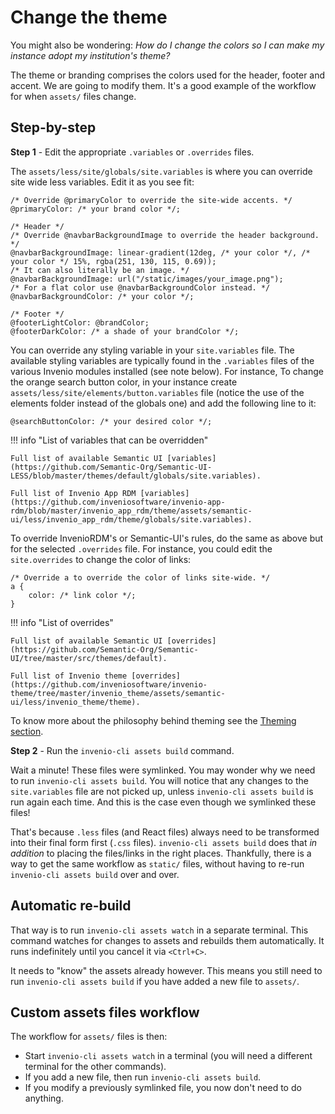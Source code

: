 # Change the theme

You might also be wondering: *How do I change the colors so I can make my instance adopt my institution's theme?*

The theme or branding comprises the colors used for the header, footer and accent. We are going to modify them. It's a good example of the workflow for when `assets/` files change.

## Step-by-step

**Step 1** - Edit the appropriate `.variables` or `.overrides` files.

The `assets/less/site/globals/site.variables` is where you can override site wide less variables. Edit it as you see fit:

``` less
/* Override @primaryColor to override the site-wide accents. */
@primaryColor: /* your brand color */;

/* Header */
/* Override @navbarBackgroundImage to override the header background. */
@navbarBackgroundImage: linear-gradient(12deg, /* your color */, /* your color */ 15%, rgba(251, 130, 115, 0.69));
/* It can also literally be an image. */
@navbarBackgroundImage: url("/static/images/your_image.png");
/* For a flat color use @navbarBackgroundColor instead. */
@navbarBackgroundColor: /* your color */;

/* Footer */
@footerLightColor: @brandColor;
@footerDarkColor: /* a shade of your brandColor */;
```

You can override any styling variable in your `site.variables` file. The available styling variables are typically found in the `.variables` files of the various Invenio modules installed (see note below).
For instance, To change the orange search button color, in your instance create `assets/less/site/elements/button.variables` file (notice the use of the elements folder instead of the globals one) and add the following line to it:

```less
@searchButtonColor: /* your desired color */;
```

!!! info "List of variables that can be overridden"

    Full list of available Semantic UI [variables](https://github.com/Semantic-Org/Semantic-UI-LESS/blob/master/themes/default/globals/site.variables).

    Full list of Invenio App RDM [variables](https://github.com/inveniosoftware/invenio-app-rdm/blob/master/invenio_app_rdm/theme/assets/semantic-ui/less/invenio_app_rdm/theme/globals/site.variables).

To override InvenioRDM's or Semantic-UI's rules, do the same as above but for the selected `.overrides` file. For instance, you could edit the `site.overrides` to change the color of links:

``` less
/* Override a to override the color of links site-wide. */
a {
    color: /* link color */;
}
```

!!! info "List of overrides"

    Full list of available Semantic UI [overrides](https://github.com/Semantic-Org/Semantic-UI/tree/master/src/themes/default).

    Full list of Invenio theme [overrides](https://github.com/inveniosoftware/invenio-theme/tree/master/invenio_theme/assets/semantic-ui/less/invenio_theme/theme).


To know more about the philosophy behind theming see the [Theming section](../../../maintenance/internals/theming.md).

**Step 2** - Run the `invenio-cli assets build` command.

Wait a minute! These files were symlinked. You may wonder why we need to run `invenio-cli assets build`.
You will notice that any changes to the `site.variables` file are not picked up, unless `invenio-cli assets build` is run again each time. And this is the case even though we symlinked these files!

That's because `.less` files (and React files) always need to be transformed into their final form first (`.css` files). `invenio-cli assets build` does that *in addition* to placing the files/links in the right places. Thankfully, there is a way to get the same workflow as `static/` files, without having to re-run `invenio-cli assets build` over and over.

## Automatic re-build

That way is to run `invenio-cli assets watch` in a separate terminal. This command watches for changes to assets and rebuilds them automatically. It runs indefinitely until you cancel it via `<Ctrl+C>`.

It needs to "know" the assets already however. This means you still need to run `invenio-cli assets build` if you have added a new file to `assets/`.

## Custom assets files workflow

The workflow for `assets/` files is then:

- Start `invenio-cli assets watch` in a terminal (you will need a different terminal for the other commands).
- If you add a new file, then run `invenio-cli assets build`.
- If you modify a previously symlinked file, you now don't need to do anything.
